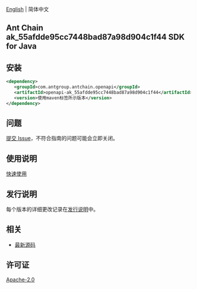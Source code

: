 [English](README.md) | 简体中文

## Ant Chain ak_55afdde95cc7448bad87a98d904c1f44 SDK for Java

## 安装

```xml
<dependency>
   <groupId>com.antgroup.antchain.openapi</groupId>
   <artifactId>openapi-ak_55afdde95cc7448bad87a98d904c1f44</artifactId>
   <version>使用maven标签所示版本</version>
</dependency>
```

## 问题

[提交 Issue](https://github.com/alipay/antchain-openapi-prod-sdk/issues/new)，不符合指南的问题可能会立即关闭。

## 使用说明

[快速使用](https://github.com/alipay/antchain-openapi-prod-sdk)

## 发行说明

每个版本的详细更改记录在[发行说明](./ChangeLog.txt)中。

## 相关

- [最新源码](https://github.com/alipay/antchain-openapi-prod-sdk/)

## 许可证

[Apache-2.0](http://www.apache.org/licenses/LICENSE-2.0)
